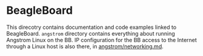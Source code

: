 BeagleBoard
===========

This direcotry contains documentation and code examples linked to 
BeagleBoard. `angstrom` directory contains everything about running 
Angstrom Linux on the BB. IP configuration for the BB access to the 
Internet through a Linux host is also there, in 
[angstrom/networking.md](angstrom/networking.md).